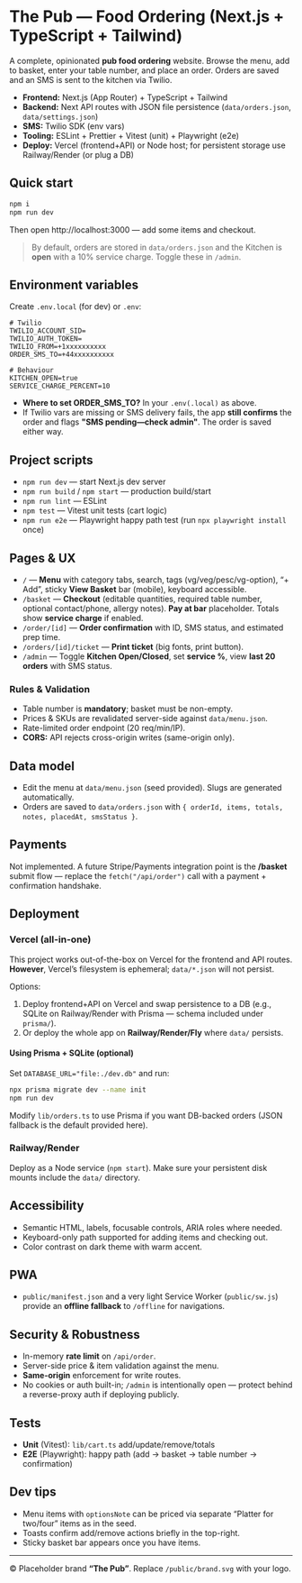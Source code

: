 # The Pub — Food Ordering (Next.js + TypeScript + Tailwind)

A complete, opinionated **pub food ordering** website. Browse the menu, add to basket, enter your table number, and place an order. Orders are saved and an SMS is sent to the kitchen via Twilio.

- **Frontend:** Next.js (App Router) + TypeScript + Tailwind
- **Backend:** Next API routes with JSON file persistence (`data/orders.json`, `data/settings.json`)
- **SMS:** Twilio SDK (env vars)
- **Tooling:** ESLint + Prettier + Vitest (unit) + Playwright (e2e)
- **Deploy:** Vercel (frontend+API) or Node host; for persistent storage use Railway/Render (or plug a DB)

## Quick start

```bash
npm i
npm run dev
```

Then open http://localhost:3000 — add some items and checkout.

> By default, orders are stored in `data/orders.json` and the Kitchen is **open** with a 10% service charge. Toggle these in `/admin`.

## Environment variables

Create `.env.local` (for dev) or `.env`:

```
# Twilio
TWILIO_ACCOUNT_SID=
TWILIO_AUTH_TOKEN=
TWILIO_FROM=+1xxxxxxxxxx
ORDER_SMS_TO=+44xxxxxxxxxx

# Behaviour
KITCHEN_OPEN=true
SERVICE_CHARGE_PERCENT=10
```

- **Where to set ORDER_SMS_TO?** In your `.env(.local)` as above.
- If Twilio vars are missing or SMS delivery fails, the app **still confirms** the order and flags **"SMS pending—check admin"**. The order is saved either way.

## Project scripts

- `npm run dev` — start Next.js dev server
- `npm run build` / `npm start` — production build/start
- `npm run lint` — ESLint
- `npm test` — Vitest unit tests (cart logic)
- `npm run e2e` — Playwright happy path test (run `npx playwright install` once)

## Pages & UX

- `/` — **Menu** with category tabs, search, tags (vg/veg/pesc/vg-option), “+ Add”, sticky **View Basket** bar (mobile), keyboard accessible.
- `/basket` — **Checkout** (editable quantities, required table number, optional contact/phone, allergy notes). **Pay at bar** placeholder. Totals show **service charge** if enabled.
- `/order/[id]` — **Order confirmation** with ID, SMS status, and estimated prep time.
- `/orders/[id]/ticket` — **Print ticket** (big fonts, print button).
- `/admin` — Toggle **Kitchen Open/Closed**, set **service %**, view **last 20 orders** with SMS status.

### Rules & Validation

- Table number is **mandatory**; basket must be non-empty.
- Prices & SKUs are revalidated server-side against `data/menu.json`.
- Rate-limited order endpoint (20 req/min/IP).
- **CORS:** API rejects cross-origin writes (same-origin only).

## Data model

- Edit the menu at `data/menu.json` (seed provided). Slugs are generated automatically.
- Orders are saved to `data/orders.json` with `{ orderId, items, totals, notes, placedAt, smsStatus }`.

## Payments

Not implemented. A future Stripe/Payments integration point is the **/basket** submit flow — replace the `fetch("/api/order")` call with a payment + confirmation handshake.

## Deployment

### Vercel (all-in-one)

This project works out-of-the-box on Vercel for the frontend and API routes. **However**, Vercel’s filesystem is ephemeral; `data/*.json` will not persist.

Options:
1. Deploy frontend+API on Vercel and swap persistence to a DB (e.g., SQLite on Railway/Render with Prisma — schema included under `prisma/`).
2. Or deploy the whole app on **Railway/Render/Fly** where `data/` persists.

#### Using Prisma + SQLite (optional)

Set `DATABASE_URL="file:./dev.db"` and run:

```bash
npx prisma migrate dev --name init
npm run dev
```

Modify `lib/orders.ts` to use Prisma if you want DB-backed orders (JSON fallback is the default provided here).

### Railway/Render

Deploy as a Node service (`npm start`). Make sure your persistent disk mounts include the `data/` directory.

## Accessibility

- Semantic HTML, labels, focusable controls, ARIA roles where needed.
- Keyboard-only path supported for adding items and checking out.
- Color contrast on dark theme with warm accent.

## PWA

- `public/manifest.json` and a very light Service Worker (`public/sw.js`) provide an **offline fallback** to `/offline` for navigations.

## Security & Robustness

- In-memory **rate limit** on `/api/order`.
- Server-side price & item validation against the menu.
- **Same-origin** enforcement for write routes.
- No cookies or auth built-in; `/admin` is intentionally open — protect behind a reverse-proxy auth if deploying publicly.

## Tests

- **Unit** (Vitest): `lib/cart.ts` add/update/remove/totals
- **E2E** (Playwright): happy path (add → basket → table number → confirmation)

## Dev tips

- Menu items with `optionsNote` can be priced via separate “Platter for two/four” items as in the seed.
- Toasts confirm add/remove actions briefly in the top-right.
- Sticky basket bar appears once you have items.

---

© Placeholder brand **“The Pub”**. Replace `/public/brand.svg` with your logo.